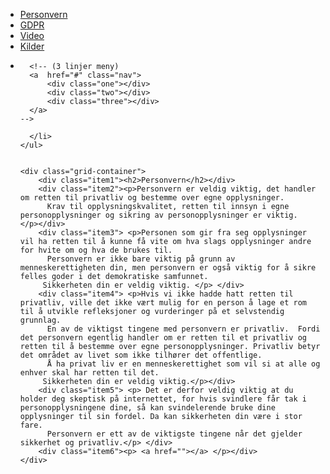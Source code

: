 <!DOCTYPE html>
<html>
<meta charset="UTF-8">
<title>Personvern</title>
<head>
<style>

body {
   background-image: url("https://i.pcmag.com/imagery/roundups/04VzSWJe9lGXdR5SiSOPDQb-1.1589991616.fit_lim.size_850x490.jpg");
}


ul {
  list-style-type: none;
  margin: 0;
  padding: 0;
  overflow: hidden;
  background-color: transparent;
}

li {
  float: left;
}

li a {
  display: block;
  color: white;
  text-align: center;
  padding: 14px 20px;
  text-decoration: none;
}

li a:hover:not(.active) {
  background-color: rgb(233, 235, 252, 0.2);
}

.active {
  background-color: rgb(166, 190, 255, 0.3);
}
 
 .nav {
  position: relative;
  display: inline-block;
}


.nav :hover .dropdown-content {
  display: block;
}
 
 
 .nav div {
    height: 4px;
    background-color: white;
    margin: 5px 0;
    border-radius: 25px;
    transition: 0.3s;
}
.nav {
    width: 30px;
    display: block;
}

.one {
    width: 30px;
}

.two {
    width: 20px;
}

.three {
    width: 25px;
}


.nav:hover div {
    width: 30px;
}


.item1 {
  font-family: "copperplate";
  color: white;
}

.item2 {
  font-family: "copperplate";
  color: white;
}

.item3 {
  font-family: "copperplate";
  color: white;
}

.item4 {
  font-family: "copperplate";
  color: white;
}


.item5 {
  font-family: "copperplate";
  color: white;
}




 
.item1 { grid-area: Toppen; height: 40px; font-size: 30px; background-color: transparent;}
.item2 { grid-area: hoveddel; height: 0px; font-size: 20px; background-color: transparent ;}
.item3 { grid-area: hoveddel2; height: 0px; font-size: 20px; background-color: transparent ;}
.item4 { grid-area: hoveddel3; height: 0px; font-size: 20px; background-color: transparent ;}
.item5 { grid-area: hoveddel4; height: 0px; font-size: 20px; background-color: transparent ;}
.item6 { grid-area: nederst; height: 20px; background-color: transparent;}

.grid-container {
  display: grid;
  grid-template-areas:
    'Toppen '
    'hoveddel '
    'hoveddel2 '
    'hoveddel3 '
    'hoveddel4 '
    'nederst ' ;
  grid-gap: 2px;
  background-color: transparent;
  padding: 0px;
}

.grid-container > div {
  text-align: center;
  padding: 100px;

}

</style>
</head>
<body>
    <ul>
      <li style="float:center"><a class="active" href="#home">Personvern</a></li>
      <li style="float:center"><a class="gdpr" href="GDPR.html">GDPR</a></li>
      <li style="float:center"><a href="Video.html">Video</a></li>
      <li style="float:center"><a href="Kilder.html">Kilder</a></li>
      <li style="float:center"> 
        
      <!-- (3 linjer meny)
      <a  href="#" class="nav">
          <div class="one"></div>
          <div class="two"></div>
          <div class="three"></div>
      </a>
    -->

      </li>
    </ul> 
  
  
    <div class="grid-container">
        <div class="item1"><h2>Personvern</h2></div>
        <div class="item2"><p>Personvern er veldig viktig, det handler om retten til privatliv og bestemme over egne opplysninger. 
          Krav til opplysningskvalitet, retten til innsyn i egne personopplysninger og sikring av personopplysninger er viktig.  </p></div>  
        <div class="item3"> <p>Personen som gir fra seg opplysninger vil ha retten til å kunne få vite om hva slags opplysninger andre for hvite om og hva de brukes til. 
          Personvern er ikke bare viktig på grunn av menneskerettigheten din, men personvern er også viktig for å sikre felles goder i det demokratiske samfunnet. 
         Sikkerheten din er veldig viktig. </p> </div>
        <div class="item4"> <p>Hvis vi ikke hadde hatt retten til privatliv, ville det ikke vært mulig for en person å lage et rom til å utvikle refleksjoner og vurderinger på et selvstendig grunnlag.          
          En av de viktigst tingene med personvern er privatliv.  Fordi det personvern egentlig handler om er retten til et privatliv og retten til å bestemme over egne personopplysninger. Privatliv betyr det området av livet som ikke tilhører det offentlige. 
          Å ha privat liv er en menneskerettighet som vil si at alle og enhver skal har retten til det.
         Sikkerheten din er veldig viktig.</p></div>
        <div class="item5"> <p> Det er derfor veldig viktig at du holder deg skeptisk på internettet, for hvis svindlere får tak i personopplysningene dine, så kan svindelerende bruke dine opplysninger til sin fordel. Da kan sikkerheten din være i stor fare. 
          Personvern er ett av de viktigste tingene når det gjelder sikkerhet og privatliv.</p> </div>
        <div class="item6"><p> <a href=""></a> </p></div>
    </div>

          
</body>
</html>
